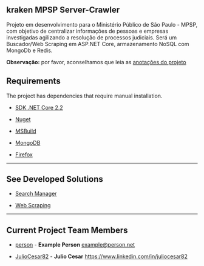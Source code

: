 ## kraken MPSP Server-Crawler

Projeto em desenvolvimento para o Ministério Público de São Paulo - MPSP, com objetivo de centralizar informações de pessoas e empresas investigadas agilizando a resolução de processos judiciais.
Será um Buscador/Web Scraping em ASP.NET Core, armazenamento NoSQL com MongoDb e Redis.

**Observação:** por favor, aconselhamos que leia as [anotações do projeto](docs/README.md)


## Requirements

The project has dependencies that require manual installation.

* [SDK .NET Core 2.2](https://dotnet.microsoft.com/download)

* [Nuget](https://www.nuget.org/downloads)

* [MSBuild](https://docs.microsoft.com/en-us/visualstudio/msbuild/msbuild?view=vs-2019)

* [MongoDB](https://www.mongodb.com/download-center/community?jmp=docs)

* [Firefox](https://www.mozilla.org/pt-BR/firefox/)

------------

## See Developed Solutions

* [Search Manager](KrakenMPSPConsole)

* [Web Scraping](KrakenMPSPCrawler)

------------

## Current Project Team Members

* [person](https://github.com/person) -
**Example Person** <example@person.net>

* [JulioCesar82](https://github.com/JulioCesar82) -
**Julio Cesar** <https://www.linkedin.com/in/juliocesar82>